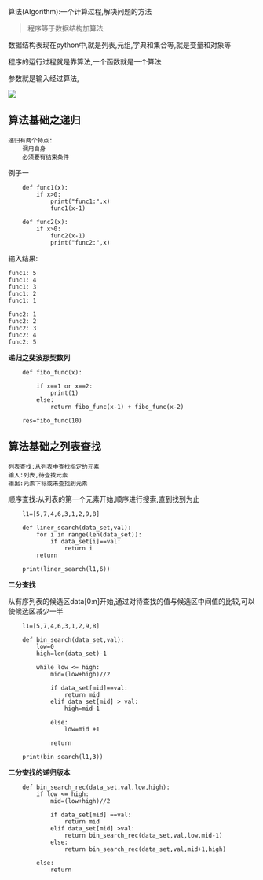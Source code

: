 算法(Algorithm):一个计算过程,解决问题的方法

> 程序等于数据结构加算法

数据结构表现在python中,就是列表,元组,字典和集合等,就是变量和对象等

程序的运行过程就是靠算法,一个函数就是一个算法

参数就是输入经过算法,

![](http://images2017.cnblogs.com/blog/1133627/201711/1133627-20171106233615997-281753636.png)

## 算法基础之递归

    递归有两个特点:
        调用自身
        必须要有结束条件

例子一

        def func1(x):
            if x>0:
                print("func1:",x)
                func1(x-1)
        
        def func2(x):
            if x>0:
                func2(x-1)
                print("func2:",x)

输入结果:

	func1: 5
	func1: 4
	func1: 3
	func1: 2
	func1: 1

	func2: 1
	func2: 2
	func2: 3
	func2: 4
	func2: 5

**递归之斐波那契数列**

        def fibo_func(x):
        
            if x==1 or x==2:
                print(1)
            else:
                return fibo_func(x-1) + fibo_func(x-2)
        
        res=fibo_func(10)

## 算法基础之列表查找
    
    列表查找:从列表中查找指定的元素
    输入:列表,待查找元素
    输出:元素下标或未查找到元素

顺序查找:从列表的第一个元素开始,顺序进行搜索,直到找到为止

        l1=[5,7,4,6,3,1,2,9,8]
        
        def liner_search(data_set,val):
            for i in range(len(data_set)):
                if data_set[i]==val:
                    return i
            return
        
        print(liner_search(l1,6))

**二分查找**

从有序列表的候选区data[0:n]开始,通过对待查找的值与候选区中间值的比较,可以使候选区减少一半

        l1=[5,7,4,6,3,1,2,9,8]
        
        def bin_search(data_set,val):
            low=0
            high=len(data_set)-1
        
            while low <= high:
                mid=(low+high)//2
        
                if data_set[mid]==val:
                    return mid
                elif data_set[mid] > val:
                    high=mid-1
        
                else:
                    low=mid +1
        
                return
        
        print(bin_search(l1,3))

**二分查找的递归版本**

        def bin_search_rec(data_set,val,low,high):
            if low <= high:
                mid=(low+high)//2
        
                if data_set[mid] ==val:
                    return mid
                elif data_set[mid] >val:
                    return bin_search_rec(data_set,val,low,mid-1)
                else:
                    return bin_search_rec(data_set,val,mid+1,high)
        
            else:
                return